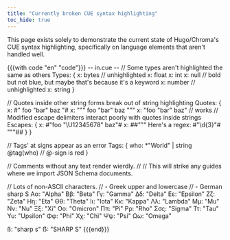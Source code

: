 ```yaml
---
title: "Currently broken CUE syntax highlighting"
toc_hide: true
---
```


This page exists solely to demonstrate the current state of Hugo/Chroma's CUE
syntax highlighting, specifically on language elements that aren't handled well.

{{{with code "en" "code"}}}
-- in.cue --
// Some types aren't highlighted the same as others
Types: {
	x: bytes // unhighlighted
	x: float
	x: int
	x: null   // bold but not blue, but maybe that's because it's a keyword
	x: number // unhighlighted
	x: string
}

// Quotes inside other string forms break out of string highlighting
Quotes: {
	x: #" foo "bar" baz "#
	x: """
		foo "bar" baz
		"""
	x: "foo \"bar\" baz" // works
	// Modified escape delimiters interact poorly with quotes inside strings
	Escapes: {
		x: #"foo "\U12345678" baz"#
		x: ##"""
			Here's a regex:
			    #"\d{3}"#
			"""##
	}
}

// Tags' at signs appear as an error
Tags: {
	who: *"World" | string @tag(who) // @-sign is red
}

// Comments without any text render wierdly.
//
// This will strike any guides where we import JSON Schema documents.

// Lots of non-ASCII characters.
// - Greek upper and lowercase
// - German sharp S
Αα:  "Alpha"
Ββ:  "Beta"
Γγ:  "Gamma"
Δδ:  "Delta"
Εε:  "Epsilon"
Ζζ:  "Zeta"
Ηη:  "Eta"
Θθ:  "Theta"
Ιι:  "Iota"
Κκ:  "Kappa"
Λλ:  "Lambda"
Μμ:  "Mu"
Νν:  "Nu"
Ξξ:  "Xi"
Οο:  "Omicron"
Ππ:  "Pi"
Ρρ:  "Rho"
Σσς: "Sigma"
Ττ:  "Tau"
Υυ:  "Upsilon"
Φφ:  "Phi"
Χχ:  "Chi"
Ψψ:  "Psi"
Ωω:  "Omega"

ß: "sharp s"
ẞ: "SHARP S"
{{{end}}}
